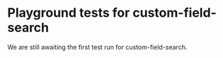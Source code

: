 # Playground tests for custom-field-search
We are still awaiting the first test run for custom-field-search.
